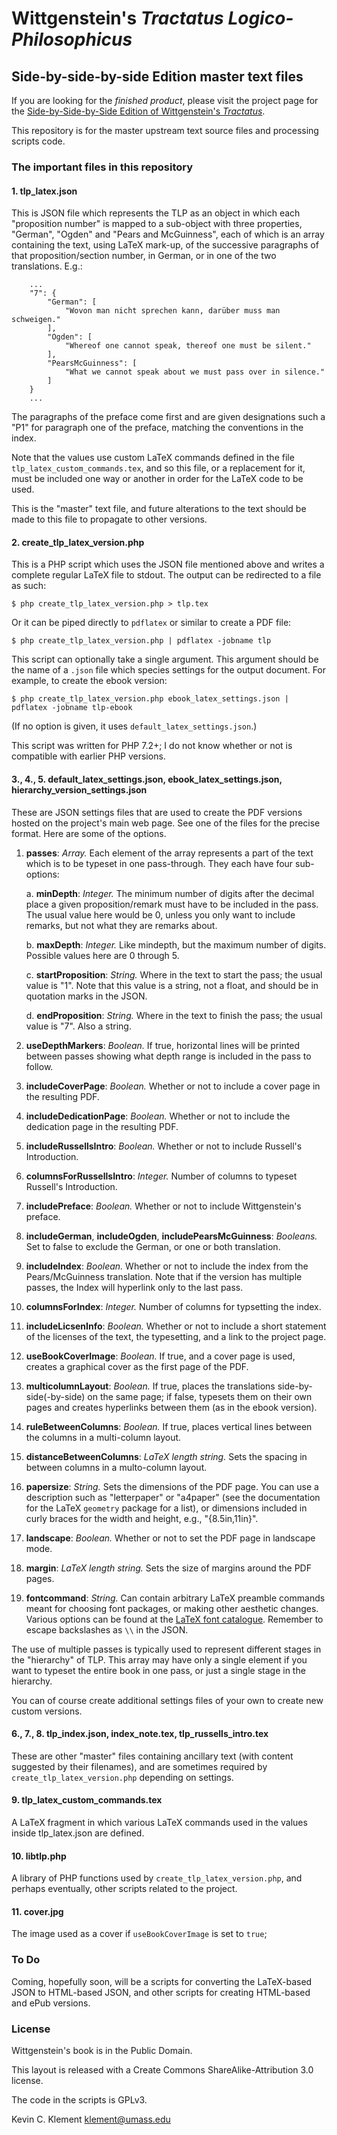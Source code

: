 # Wittgenstein's *Tractatus Logico-Philosophicus* #

## Side-by-side-by-side Edition master text files ##

If you are looking for the *finished product*, please visit the project page for the [Side-by-Side-by-Side Edition of Wittgenstein's *Tractatus*](http://people.umass.edu/klement/tlp/).

This repository is for the master upstream text source files and processing scripts code.

### The important files in this repository ###

#### 1. tlp_latex.json ####

This is JSON file which represents the TLP as an object in which each "proposition number" is mapped to a sub-object with three properties, "German", "Ogden" and "Pears and McGuinness", each of which is an array containing the text, using LaTeX mark-up, of the successive paragraphs of that proposition/section number, in German, or in one of the two translations. E.g.:

~~~
    ...
    "7": {
        "German": [
            "Wovon man nicht sprechen kann, darüber muss man schweigen."
        ],
        "Ogden": [
            "Whereof one cannot speak, thereof one must be silent."
        ],
        "PearsMcGuinness": [
            "What we cannot speak about we must pass over in silence."
        ]
    }
    ...
~~~

The paragraphs of the preface come first and are given designations such a "P1" for paragraph one of the preface, matching the conventions in the index.

Note that the values use custom LaTeX commands defined in the file `tlp_latex_custom_commands.tex`, and so this file, or a replacement for it, must be included one way or another in order for the LaTeX code to be used.

This is the "master" text file, and future alterations to the text should be made to this file to propagate to other versions.

#### 2. create_tlp_latex_version.php ####

This is a PHP script which uses the JSON file mentioned above and writes a complete regular LaTeX file to stdout. The output can be redirected to a file as such:

`$ php create_tlp_latex_version.php > tlp.tex`

Or it can be piped directly to `pdflatex` or similar to create a PDF file:

`$ php create_tlp_latex_version.php | pdflatex -jobname tlp`

This script can optionally take a single argument. This argument should be the name of a `.json` file which species settings for the output document. For example, to create the ebook version:

`$ php create_tlp_latex_version.php ebook_latex_settings.json | pdflatex -jobname tlp-ebook`

(If no option is given, it uses `default_latex_settings.json`.)

This script was written for PHP 7.2+; I do not know whether or not is compatible with earlier PHP versions.

#### 3., 4., 5. default_latex_settings.json, ebook_latex_settings.json, hierarchy_version_settings.json ####

These are JSON settings files that are used to create the PDF versions hosted on the project's main web page. See one of the files for the precise format. Here are some of the options.

1. **passes**:  *Array.* Each element of the array represents a part of the text which is to be typeset in one pass-through.  They each have four sub-options:

    a. **minDepth**: *Integer.* The minimum number of digits after the decimal place a given proposition/remark must have to be included in the pass. The usual value here would be 0, unless you only want to include remarks, but not what they are remarks about.
    
    b. **maxDepth**: *Integer.* Like mindepth, but the maximum number of digits. Possible values here are 0 through 5.
    
    c. **startProposition**: *String.* Where in the text to start the pass; the usual value is "1". Note that this value is a string, not a float, and should be in quotation marks in the JSON.
    
    d. **endProposition**: *String.* Where in the text to finish the pass; the usual value is "7". Also a string.

2. **useDepthMarkers**:  *Boolean.* If true, horizontal lines will be printed between passes showing what depth range is included in the pass to follow.

3. **includeCoverPage**: *Boolean.* Whether or not to include a cover page in the resulting PDF.

4. **includeDedicationPage**: *Boolean.* Whether or not to include the dedication page in the resulting PDF.

5. **includeRussellsIntro**: *Boolean.* Whether or not to include Russell's Introduction.

6. **columnsForRussellsIntro**: *Integer.* Number of columns to typeset Russell's Introduction.

7. **includePreface**: *Boolean.* Whether or not to include Wittgenstein's preface.

8. **includeGerman**, **includeOgden**, **includePearsMcGuinness**: *Booleans.* Set to false to exclude the German, or one or both translation.

9. **includeIndex**: *Boolean.* Whether or not to include the index from the Pears/McGuinness translation. Note that if the version has multiple passes, the Index will hyperlink only to the last pass.

10. **columnsForIndex**: *Integer.* Number of columns for typsetting the index.

11. **includeLicsenInfo**: *Boolean.* Whether or not to include a short statement of the licenses of the text, the typesetting, and a link to the project page.

12. **useBookCoverImage**: *Boolean.* If true, and a cover page is used, creates a graphical cover as the first page of the PDF.

13. **multicolumnLayout**: *Boolean.* If true, places the translations side-by-side(-by-side) on the same page; if false, typesets them on their own pages and creates hyperlinks between them (as in the ebook version).

14. **ruleBetweenColumns**: *Boolean.* If true, places vertical lines between the columns in a multi-column layout.

15. **distanceBetweenColumns**: *LaTeX length string.* Sets the spacing in between columns in a multo-column layout.

16. **papersize**: *String.* Sets the dimensions of the PDF page. You can use a description such as "letterpaper" or "a4paper" (see the documentation for the LaTeX `geometry` package for a list), or dimensions included in curly braces for the width and height, e.g., "{8.5in,11in}".

17. **landscape**: *Boolean.* Whether or not to set the PDF page in landscape mode.

18. **margin**: *LaTeX length string.* Sets the size of margins around the PDF pages.

19. **fontcommand**: *String.* Can contain arbitrary LaTeX preamble commands meant for choosing font packages, or making other aesthetic changes. Various options can be found at the [LaTeX font catalogue](http://www.tug.dk/FontCatalogue/). Remember to escape backslashes as `\\` in the JSON.

The use of multiple passes is typically used to represent different stages in the "hierarchy" of TLP. This array may have only a single element if you want to typeset the entire book in one pass, or just a single stage in the hierarchy.

You can of course create additional settings files of your own to create new custom versions.

#### 6., 7., 8. tlp_index.json, index_note.tex, tlp_russells_intro.tex ###

These are other "master" files containing ancillary text (with content suggested by their filenames), and are sometimes required by `create_tlp_latex_version.php` depending on settings.

#### 9. tlp_latex_custom_commands.tex ####

A LaTeX fragment in which various LaTeX commands used in the values inside tlp_latex.json are defined.

#### 10. libtlp.php ####

A library of PHP functions used by `create_tlp_latex_version.php`, and perhaps eventually, other scripts related to the project.

#### 11. cover.jpg ####

The image used as a cover if `useBookCoverImage` is set to `true`;

### To Do ###

Coming, hopefully soon, will be a scripts for converting the LaTeX-based JSON to HTML-based JSON, and other scripts for creating HTML-based and ePub versions.

### License ###


Wittgenstein's book is in the Public Domain.

This layout is released with a Create Commons ShareAlike-Attribution 3.0 license.

The code in the scripts is GPLv3.




Kevin C. Klement [klement@umass.edu](mailto:klement@umass.edu)